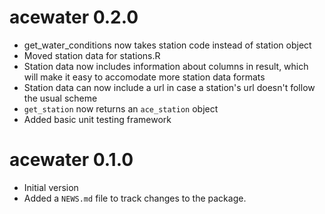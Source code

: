 # acewater 0.2.0

* get_water_conditions now takes station code instead of station object
* Moved station data for stations.R
* Station data now includes information about columns in result, which will make it easy to accomodate more station data formats
* Station data can now include a url in case a station's url doesn't follow the usual scheme
* `get_station` now returns an `ace_station` object
* Added basic unit testing framework

# acewater 0.1.0

* Initial version
* Added a `NEWS.md` file to track changes to the package.

